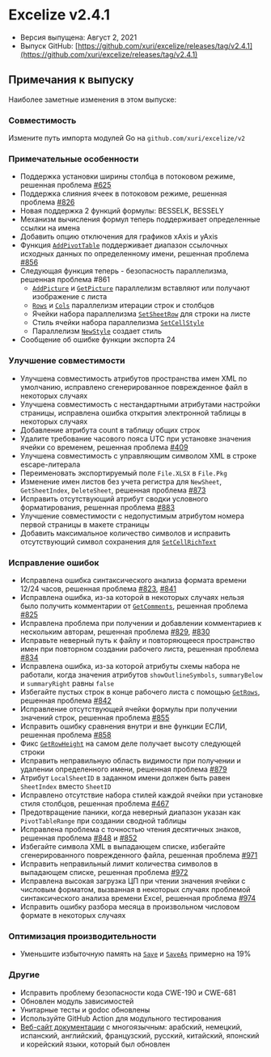 # Excelize v2.4.1

* Версия выпущена: Август 2, 2021
* Выпуск GitHub: [https://github.com/xuri/excelize/releases/tag/v2.4.1](https://github.com/xuri/excelize/releases/tag/v2.4.1)

## Примечания к выпуску

Наиболее заметные изменения в этом выпуске:

### Совместимость

Измените путь импорта модулей Go на `github.com/xuri/excelize/v2`

### Примечательные особенности

* Поддержка установки ширины столбца в потоковом режиме, решенная проблема [#625](https://github.com/xuri/excelize/issues/625)
* Поддержка слияния ячеек в потоковом режиме, решенная проблема [#826](https://github.com/xuri/excelize/issues/826)
* Новая поддержка 2 функций формулы: BESSELK, BESSELY
* Механизм вычисления формул теперь поддерживает определенные ссылки на имена
* Добавить опцию отключения для графиков xAxis и yAxis
* Функция [`AddPivotTable`](https://pkg.go.dev/github.com/xuri/excelize/v2@v2.4.1#File.AddPivotTable) поддерживает диапазон ссылочных исходных данных по определенному имени, решенная проблема [#856](https://github.com/xuri/excelize/issues/856)
* Следующая функция теперь - безопасность параллелизма, решенная проблема #861
  * [`AddPicture`](https://pkg.go.dev/github.com/xuri/excelize/v2@v2.4.1#File.AddPicture) и [`GetPicture`](https://pkg.go.dev/github.com/xuri/excelize/v2@v2.4.1#File.GetPicture) параллелизм вставляют или получают изображение с листа
  * [`Rows`](https://pkg.go.dev/github.com/xuri/excelize/v2@v2.4.1#File.Rows) и [`Cols`](https://pkg.go.dev/github.com/xuri/excelize/v2@v2.4.1#File.Cols) параллелизм итерации строк и столбцов
  * Ячейки набора параллелизма [`SetSheetRow`](https://pkg.go.dev/github.com/xuri/excelize/v2@v2.4.1#File.SetSheetRow) для строки на листе
  * Стиль ячейки набора параллелизма [`SetCellStyle`](https://pkg.go.dev/github.com/xuri/excelize/v2@v2.4.1#File.SetCellStyle)
  * Параллелизм [`NewStyle`](https://pkg.go.dev/github.com/xuri/excelize/v2@v2.4.1#File.NewStyle) создает стиль
* Сообщение об ошибке функции экспорта 24

### Улучшение совместимости

* Улучшена совместимость атрибутов пространства имен XML по умолчанию, исправлено сгенерированное поврежденное файл в некоторых случаях
* Улучшена совместимость с нестандартными атрибутами настройки страницы, исправлена ошибка открытия электронной таблицы в некоторых случаях
* Добавление атрибута count в таблицу общих строк
* Удалите требование часового пояса UTC при установке значения ячейки со временем, решенная проблема [#409](https://github.com/xuri/excelize/issues/409)
* Улучшена совместимость с управляющим символом XML в строке escape-литерала
* Переименовать экспортируемый поле `File.XLSX` в `File.Pkg`
* Изменение имен листов без учета регистра для `NewSheet`, `GetSheetIndex`, `DeleteSheet`, решенная проблема [#873](https://github.com/xuri/excelize/issues/873)
* Исправить отсутствующий атрибут сводки условного форматирования, решенная проблема [#883](https://github.com/xuri/excelize/issues/883)
* Улучшение совместимости с недопустимым атрибутом номера первой страницы в макете страницы
* Добавить максимальное количество символов и исправить отсутствующий символ сохранения для [`SetCellRichText`](https://pkg.go.dev/github.com/xuri/excelize/v2@v2.4.1#File.SetCellRichText)

### Исправление ошибок

* Исправлена ошибка синтаксического анализа формата времени 12/24 часов, решенная проблема [#823](https://github.com/xuri/excelize/issues/823), [#841](https://github.com/xuri/excelize/issues/841)
* Исправлена ошибка, из-за которой в некоторых случаях нельзя было получить комментарии от [`GetComments`](https://pkg.go.dev/github.com/xuri/excelize/v2@v2.4.1#File.GetComments), решенная проблема [#825](https://github.com/xuri/excelize/issues/825)
* Исправлена проблема при получении и добавлении комментариев к нескольким авторам, решенная проблема [#829](https://github.com/xuri/excelize/issues/829), [#830](https://github.com/xuri/excelize/issues/830)
* Исправьте неверный путь к файлу и повторяющееся пространство имен при повторном создании рабочего листа, решенная проблема [#834](https://github.com/xuri/excelize/issues/834)
* Исправлена ошибка, из-за которой атрибуты схемы набора не работали, когда значения атрибутов `showOutlineSymbols`, `summaryBelow` и `summaryRight` равны `false`
* Избегайте пустых строк в конце рабочего листа с помощью [`GetRows`](https://pkg.go.dev/github.com/xuri/excelize/v2@v2.4.1#File.GetRows), решенная проблема [#842](https://github.com/xuri/excelize/issues/842)
* Исправление отсутствующей ячейки формулы при получении значений строк, решенная проблема [#855](https://github.com/xuri/excelize/issues/855)
* Исправить ошибку сравнения внутри и вне функции ЕСЛИ, решенная проблема [#858](https://github.com/xuri/excelize/issues/858)
* Фикс [`GetRowHeight`](https://pkg.go.dev/github.com/xuri/excelize/v2@v2.4.1#File.GetRowHeight) на самом деле получает высоту следующей строки
* Исправить неправильную область видимости при получении и удалении определенного имени, решенная проблема [#879](https://github.com/xuri/excelize/issues/879)
* Атрибут `LocalSheetID` в заданном имени должен быть равен `SheetIndex` вместо `SheetID`
* Исправлено отсутствие набора стилей каждой ячейки при установке стиля столбцов, решенная проблема [#467](https://github.com/xuri/excelize/issues/467)
* Предотвращение паники, когда неверный диапазон указан как `PivotTableRange` при создании сводной таблицы
* Исправлена проблема с точностью чтения десятичных знаков, решенная проблема [#848](https://github.com/xuri/excelize/issues/848) и [#852](https://github.com/xuri/excelize/issues/852)
* Избегайте символа XML в выпадающем списке, избегайте сгенерированного поврежденного файла, решенная проблема [#971](https://github.com/xuri/excelize/issues/971)
* Исправить неправильный лимит количества символов в выпадающем списке, решенная проблема [#972](https://github.com/xuri/excelize/issues/972)
* Исправлена высокая загрузка ЦП при чтении значения ячейки с числовым форматом, вызванная в некоторых случаях проблемой синтаксического анализа времени Excel, решенная проблема [#974](https://github.com/xuri/excelize/issues/974)
* Исправить ошибку разбора месяца в произвольном числовом формате в некоторых случаях

### Оптимизация производительности

* Уменьшите избыточную память на [`Save`](https://pkg.go.dev/github.com/xuri/excelize/v2@v2.4.1#File.Save) и [`SaveAs`](https://pkg.go.dev/github.com/xuri/excelize/v2@v2.4.1#File.SaveAs) примерно на 19%

### Другие

* Исправить проблему безопасности кода CWE-190 и CWE-681
* Обновлен модуль зависимостей
* Унитарные тесты и godoc обновлены
* Используйте GitHub Action для модульного тестирования
* [Веб-сайт документации](https://xuri.me/excelize) с многоязычным: арабский, немецкий, испанский, английский, французский, русский, китайский, японский и корейский языки, который был обновлен
